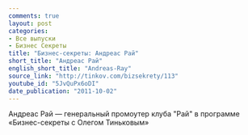 ```yaml
---
comments: true
layout: post
categories:
- Все выпуски
- Бизнес Секреты
title: "Бизнес-секреты: Андреас Рай"
short_title: "Андреас Рай"
english_short_title: "Andreas-Ray"
source_link: "http://tinkov.com/bizsekrety/113"
youtube_id: "5JvQuPx6oDI"
date_publication: "2011-10-02"
---
```

Андреас Рай — генеральный промоутер клуба "Рай" в программе «Бизнес-секреты с Олегом Тиньковым»
